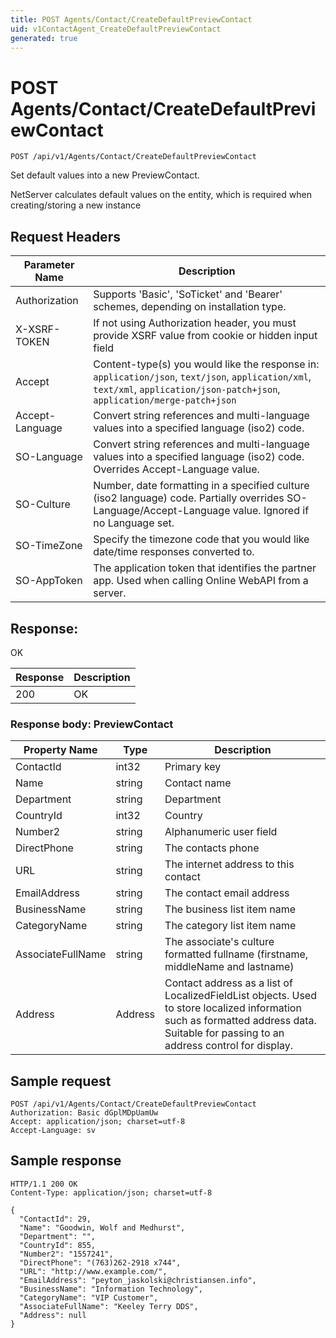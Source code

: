 ```yaml
---
title: POST Agents/Contact/CreateDefaultPreviewContact
uid: v1ContactAgent_CreateDefaultPreviewContact
generated: true
---
```


# POST Agents/Contact/CreateDefaultPreviewContact

```http
POST /api/v1/Agents/Contact/CreateDefaultPreviewContact
```

Set default values into a new PreviewContact.


NetServer calculates default values on the entity, which is required when creating/storing a new instance







## Request Headers

| Parameter Name | Description |
|----------------|-------------|
| Authorization  | Supports 'Basic', 'SoTicket' and 'Bearer' schemes, depending on installation type. |
| X-XSRF-TOKEN   | If not using Authorization header, you must provide XSRF value from cookie or hidden input field |
| Accept         | Content-type(s) you would like the response in: `application/json`, `text/json`, `application/xml`, `text/xml`, `application/json-patch+json`, `application/merge-patch+json` |
| Accept-Language | Convert string references and multi-language values into a specified language (iso2) code. |
| SO-Language | Convert string references and multi-language values into a specified language (iso2) code. Overrides Accept-Language value. |
| SO-Culture | Number, date formatting in a specified culture (iso2 language) code. Partially overrides SO-Language/Accept-Language value. Ignored if no Language set. |
| SO-TimeZone | Specify the timezone code that you would like date/time responses converted to. |
| SO-AppToken | The application token that identifies the partner app. Used when calling Online WebAPI from a server. |


## Response:

OK

| Response | Description |
|----------------|-------------|
| 200 | OK |

### Response body: PreviewContact

| Property Name | Type |  Description |
|----------------|------|--------------|
| ContactId | int32 | Primary key |
| Name | string | Contact name |
| Department | string | Department |
| CountryId | int32 | Country |
| Number2 | string | Alphanumeric user field |
| DirectPhone | string | The contacts phone |
| URL | string | The internet address to this contact |
| EmailAddress | string | The contact email address |
| BusinessName | string | The business list item name |
| CategoryName | string | The category list item name |
| AssociateFullName | string | The associate's culture formatted fullname (firstname, middleName and lastname) |
| Address | Address | Contact address as a list of LocalizedFieldList objects. Used to store localized information such as formatted address data. Suitable for passing to an address control for display. |

## Sample request

```http!
POST /api/v1/Agents/Contact/CreateDefaultPreviewContact
Authorization: Basic dGplMDpUamUw
Accept: application/json; charset=utf-8
Accept-Language: sv
```

## Sample response

```http_
HTTP/1.1 200 OK
Content-Type: application/json; charset=utf-8

{
  "ContactId": 29,
  "Name": "Goodwin, Wolf and Medhurst",
  "Department": "",
  "CountryId": 855,
  "Number2": "1557241",
  "DirectPhone": "(763)262-2918 x744",
  "URL": "http://www.example.com/",
  "EmailAddress": "peyton_jaskolski@christiansen.info",
  "BusinessName": "Information Technology",
  "CategoryName": "VIP Customer",
  "AssociateFullName": "Keeley Terry DDS",
  "Address": null
}
```